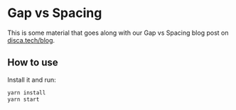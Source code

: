 # Gap vs Spacing

This is some material that goes along with our Gap vs Spacing blog post on [disca.tech/blog](https://www.disca.tech/blog).

## How to use

Install it and run:

```sh
yarn install
yarn start
```